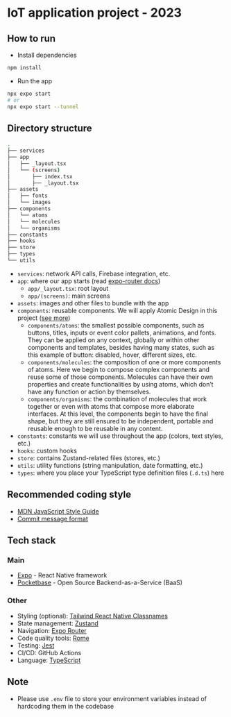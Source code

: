 # IoT application project - 2023

## How to run

- Install dependencies

```bash
npm install
```

- Run the app

```bash
npx expo start
# or
npx expo start --tunnel
```

## Directory structure

```bash
.
├── services
├── app
│   ├── _layout.tsx
│   └── (screens)
│       ├── index.tsx
│       ├── _layout.tsx
├── assets
│   ├── fonts
│   └── images
├── components
│   └── atoms
│   └── molecules
│   └── organisms
├── constants
├── hooks
├── store
├── types
└── utils
```

- `services`: network API calls, Firebase integration, etc.
- `app`: where our app starts (read [expo-router docs](https://expo.github.io/router/docs))
  - `app/_layout.tsx`: root layout
  - `app/(screens)`: main screens
- `assets`: images and other files to bundle with the app
- `components`: reusable components. We will apply Atomic Design in this project ([see more](https://github.com/danilowoz/react-atomic-design))
  - `components/atoms`: the smallest possible components, such as buttons, titles, inputs or event color pallets, animations, and fonts. They can be applied on any context, globally or within other components and templates, besides having many states, such as this example of button: disabled, hover, different sizes, etc.
  - `components/molecules`: the composition of one or more components of atoms. Here we begin to compose complex components and reuse some of those components. Molecules can have their own properties and create functionalities by using atoms, which don’t have any function or action by themselves.
  - `components/organisms`: the combination of molecules that work together or even with atoms that compose more elaborate interfaces. At this level, the components begin to have the final shape, but they are still ensured to be independent, portable and reusable enough to be reusable in any content.
- `constants`: constants we will use throughout the app (colors, text styles, etc.)
- `hooks`: custom hooks
- `store`: contains Zustand-related files (stores, etc.)
- `utils`: utility functions (string manipulation, date formatting, etc.)
- `types`: where you place your TypeScript type definition files (`.d.ts`) here

## Recommended coding style

- [MDN JavaScript Style Guide](https://developer.mozilla.org/en-US/docs/MDN/Guidelines/Code_guidelines/JavaScript)
- [Commit message format](https://github.com/angular/angular/blob/main/CONTRIBUTING.md#-commit-message-format)

## Tech stack

### Main

- [Expo](https://docs.expo.io/) - React Native framework
- [Pocketbase](https://pocketbase.io/) - Open Source Backend-as-a-Service (BaaS)

### Other

- Styling (optional): [Tailwind React Native Classnames](https://github.com/jaredh159/tailwind-react-native-classnames)
- State management: [Zustand](https://github.com/pmndrs/zustand)
- Navigation: [Expo Router](https://expo.github.io/router/docs)
- Code quality tools: [Rome](https://rome.tools)
- Testing: [Jest](https://jestjs.io/)
- CI/CD: GitHub Actions
- Language: [TypeScript](https://www.typescriptlang.org/)

## Note

- Please use `.env` file to store your environment variables instead of hardcoding them in the codebase
